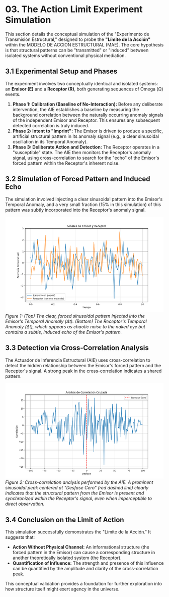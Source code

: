 # 03. The Action Limit Experiment Simulation

This section details the conceptual simulation of the "Experimento de Transmisión Estructural," designed to probe the **"Límite de la Acción"** within the MODELO DE ACCION ESTRUCTURAL (MAE). The core hypothesis is that structural patterns can be "transmitted" or "induced" between isolated systems without conventional physical mediation.

## 3.1 Experimental Setup and Phases

The experiment involves two conceptually identical and isolated systems: an **Emisor (E)** and a **Receptor (R)**, both generating sequences of Omega (Ω) events.

1.  **Phase 1: Calibration (Baseline of No-Interaction):** Before any deliberate intervention, the AIE establishes a baseline by measuring the background correlation between the naturally occurring anomaly signals of the independent Emisor and Receptor. This ensures any subsequent detected correlation is truly induced.
2.  **Phase 2: Intent to "Imprint":** The Emisor is driven to produce a specific, artificial structural pattern in its anomaly signal (e.g., a clear sinusoidal oscillation in its Temporal Anomaly).
3.  **Phase 3: Deliberate Action and Detection:** The Receptor operates in a "susceptible" state. The AIE then monitors the Receptor's anomaly signal, using cross-correlation to search for the "echo" of the Emisor's forced pattern within the Receptor's inherent noise.

## 3.2 Simulation of Forced Pattern and Induced Echo

The simulation involved injecting a clear sinusoidal pattern into the Emisor's Temporal Anomaly, and a very small fraction (15% in this simulation) of this pattern was subtly incorporated into the Receptor's anomaly signal.

![Señal del Emisor: Patrón Forzado y Claro](./fig_04_action_limit_signals.png)
*Figure 1: (Top) The clear, forced sinusoidal pattern injected into the Emisor's Temporal Anomaly (Δt). (Bottom) The Receptor's Temporal Anomaly (Δt), which appears as chaotic noise to the naked eye but contains a subtle, induced echo of the Emisor's pattern.*

## 3.3 Detection via Cross-Correlation Analysis

The Actuador de Inferencia Estructural (AIE) uses cross-correlation to detect the hidden relationship between the Emisor's forced pattern and the Receptor's signal. A strong peak in the cross-correlation indicates a shared pattern.

![Resultado del AIE: Análisis de Correlación Cruzada](./fig_05_action_limit_correlation.png)
*Figure 2: Cross-correlation analysis performed by the AIE. A prominent sinusoidal peak centered at "Desfase Cero" (red dashed line) clearly indicates that the structural pattern from the Emisor is present and synchronized within the Receptor's signal, even when imperceptible to direct observation.*

## 3.4 Conclusion on the Limit of Action

This simulation successfully demonstrates the "Límite de la Acción." It suggests that:

*   **Action Without Physical Channel:** An informational structure (the forced pattern in the Emisor) can cause a corresponding structure in another theoretically isolated system (the Receptor).
*   **Quantification of Influence:** The strength and presence of this influence can be quantified by the amplitude and clarity of the cross-correlation peak.

This conceptual validation provides a foundation for further exploration into how structure itself might exert agency in the universe.
